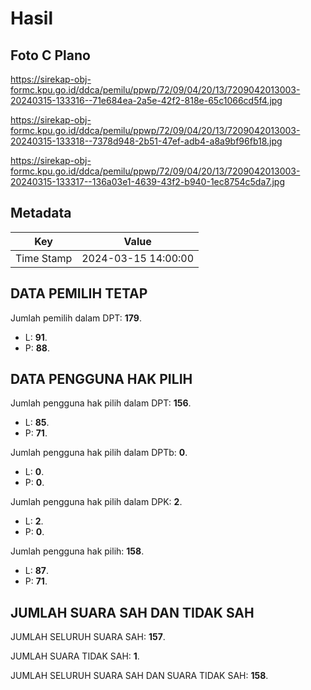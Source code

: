 # Hasil

## Foto C Plano

https://sirekap-obj-formc.kpu.go.id/ddca/pemilu/ppwp/72/09/04/20/13/7209042013003-20240315-133316--71e684ea-2a5e-42f2-818e-65c1066cd5f4.jpg

https://sirekap-obj-formc.kpu.go.id/ddca/pemilu/ppwp/72/09/04/20/13/7209042013003-20240315-133318--7378d948-2b51-47ef-adb4-a8a9bf96fb18.jpg

https://sirekap-obj-formc.kpu.go.id/ddca/pemilu/ppwp/72/09/04/20/13/7209042013003-20240315-133317--136a03e1-4639-43f2-b940-1ec8754c5da7.jpg


## Metadata

| Key        | Value               |
| ---------- | ------------------- |
| Time Stamp | 2024-03-15 14:00:00 |


## DATA PEMILIH TETAP

Jumlah pemilih dalam DPT: **179**.
 * L: **91**.
 * P: **88**.

## DATA PENGGUNA HAK PILIH

Jumlah pengguna hak pilih dalam DPT: **156**.
 * L: **85**.
 * P: **71**.

Jumlah pengguna hak pilih dalam DPTb: **0**.
 * L: **0**.
 * P: **0**.

Jumlah pengguna hak pilih dalam DPK: **2**.
 * L: **2**.
 * P: **0**.

Jumlah pengguna hak pilih: **158**.
 * L: **87**.
 * P: **71**.

## JUMLAH SUARA SAH DAN TIDAK SAH

JUMLAH SELURUH SUARA SAH: **157**.

JUMLAH SUARA TIDAK SAH: **1**.

JUMLAH SELURUH SUARA SAH DAN SUARA TIDAK SAH: **158**.


